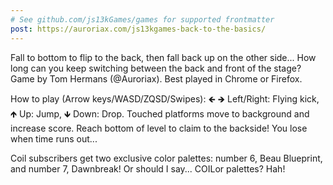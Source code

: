 ```yaml
---
# See github.com/js13kGames/games for supported frontmatter
post: https://auroriax.com/js13kgames-back-to-the-basics/
---
```

Fall to bottom to flip to the back, then fall back up on the other side... How long can you keep switching between the back and front of the stage? Game by Tom Hermans (@Auroriax). Best played in Chrome or Firefox. 

How to play (Arrow keys/WASD/ZQSD/Swipes):
🡸 🡺 Left/Right: Flying kick, 🡹 Up: Jump, 🡻 Down: Drop.
Touched platforms move to background and increase score.
Reach bottom of level to claim to the backside! 
You lose when time runs out... 

Coil subscribers get two exclusive color palettes: number 6, Beau Blueprint, and number 7, Dawnbreak! Or should I say... COILor palettes? Hah!